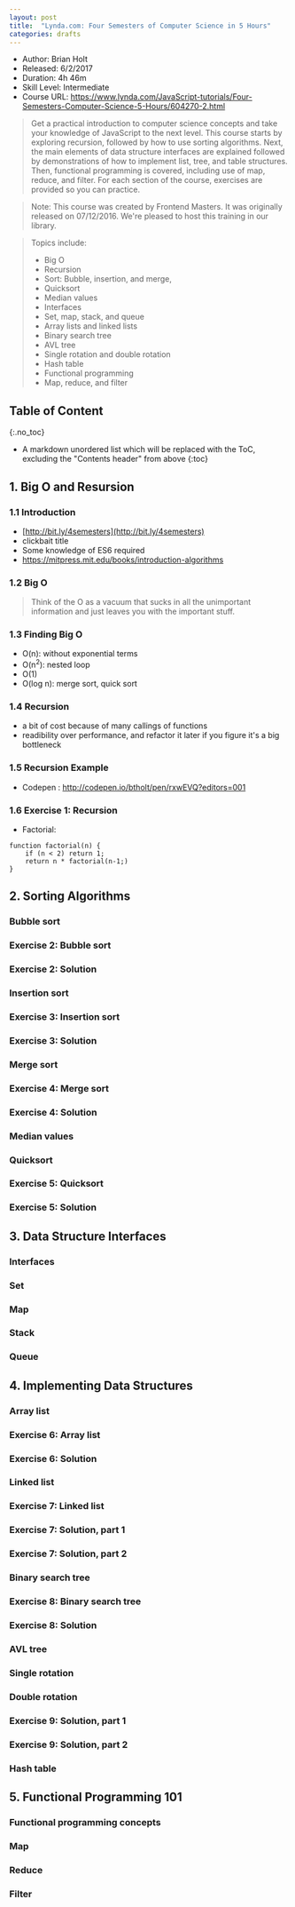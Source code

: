 ```yaml
---
layout: post
title:  "Lynda.com: Four Semesters of Computer Science in 5 Hours"
categories: drafts
---
```


* Author: Brian Holt
* Released: 6/2/2017
* Duration: 4h 46m
* Skill Level: Intermediate
* Course URL: <https://www.lynda.com/JavaScript-tutorials/Four-Semesters-Computer-Science-5-Hours/604270-2.html>

> Get a practical introduction to computer science concepts and take your knowledge of JavaScript to the next level. This course starts by exploring recursion, followed by how to use sorting algorithms. Next, the main elements of data structure interfaces are explained followed by demonstrations of how to implement list, tree, and table structures. Then, functional programming is covered, including use of map, reduce, and filter. For each section of the course, exercises are provided so you can practice.

> Note: This course was created by Frontend Masters. It was originally released on 07/12/2016. We're pleased to host this training in our library.

> Topics include:
> * Big O
> * Recursion
> * Sort: Bubble, insertion, and merge,
> * Quicksort
> * Median values
> * Interfaces
> * Set, map, stack, and queue
> * Array lists and linked lists
> * Binary search tree
> * AVL tree
> * Single rotation and double rotation
> * Hash table
> * Functional programming
> * Map, reduce, and filter

## Table of Content
{:.no_toc}

* A markdown unordered list which will be replaced with the ToC, excluding the "Contents header" from above
{:toc}

## 1. Big O and Resursion

### 1.1 Introduction
* [http://bit.ly/4semesters](http://bit.ly/4semesters)
* clickbait title
* Some knowledge of ES6 required
* https://mitpress.mit.edu/books/introduction-algorithms

### 1.2 Big O
> Think of the O as a vacuum that sucks in all the unimportant information and just leaves you with the important stuff. 

### 1.3 Finding Big O
* O(n): without exponential terms
* O(n<sup>2</sup>): nested loop
* O(1)
* O(log n): merge sort, quick sort

### 1.4 Recursion
* a bit of cost because of many callings of functions
* readibility over performance, and refactor it later if you figure it's a big bottleneck 

### 1.5 Recursion Example
* Codepen : http://codepen.io/btholt/pen/rxwEVQ?editors=001

### 1.6 Exercise 1: Recursion
* Factorial: 
```
function factorial(n) {
    if (n < 2) return 1;
    return n * factorial(n-1;)
}
```
## 2. Sorting Algorithms

### Bubble sort

### Exercise 2: Bubble sort

### Exercise 2: Solution

### Insertion sort

### Exercise 3: Insertion sort

### Exercise 3: Solution

### Merge sort

### Exercise 4: Merge sort

### Exercise 4: Solution

### Median values

### Quicksort

### Exercise 5: Quicksort

### Exercise 5: Solution

## 3. Data Structure Interfaces

### Interfaces

### Set

### Map

### Stack

### Queue

## 4. Implementing Data Structures

### Array list

### Exercise 6: Array list

### Exercise 6: Solution

### Linked list

### Exercise 7: Linked list

### Exercise 7: Solution, part 1

### Exercise 7: Solution, part 2

### Binary search tree

### Exercise 8: Binary search tree

### Exercise 8: Solution

### AVL tree

### Single rotation

### Double rotation

### Exercise 9: Solution, part 1

### Exercise 9: Solution, part 2

### Hash table

## 5. Functional Programming 101

### Functional programming concepts

### Map

### Reduce

### Filter

